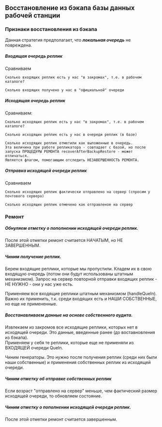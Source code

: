 ## Восстановление из бэкапа базы данных рабочей станции

### Признаки восстановления из бэкапа 

Данная стратегия предполагает, что **_локальная очередь_** не повреждена.


##### Входящая очередь реплик 

Сравниваем

~~~
Сколько входящих реплик есть у нас "в закромах", т.е. в рабочем каталоге?

Сколько входящих получено у нас в "официальной" очереди
~~~


##### Исходящая очередь реплик 

Сравниваем:

~~~
Сколько исходящих реплик есть у нас "в закромах", т.е. в рабочем каталоге?
    
Cколько исходящих реплик есть у нас в очереди реплик (в базе)
    
Cколько исходящих реплик отметили как выложенные в очередь. 
Эта величина при работе репликатора - совпадает с базой, но после запуска ПРОЦЕДУРЫ РЕМОНТА recoverAfterBackupRestore - может отличаться. 
Является флагом, помогающим отследить НЕЗАВЕРШЕННОСТЬ РЕМОНТА.
~~~


##### Отправка исходящей очереди реплик 

Сравниваем

~~~
Сколько исходящих реплик фактически отправлено на сервер (спросим у почтового сервера)

Сколько исходящих реплик отмечено как отправленое на сервер
~~~

### Ремонт


##### Обнуляем отметку о пополнении исходящей очереди реплик. 

После этой отметки ремонт считается НАЧАТЫМ, но НЕ ЗАВЕРШЕННЫМ.


##### Чиним получение реплик.

Берем входящие реплики, которые мы пропустили. 
Кладем их в свою входящую очередь (потом они будут использованы штатным механизмом).
Запрос на сервер повторной отправки входящих реплик - НЕ НУЖНО - они у нас уже есть.

Применяем все входящие реплики штатным механизмом (handleQueIn). 
Важно их применить, т.к. среди входящих есть и НАШИ СОБСТВЕННЫЕ, но еще не примененные.


##### Восстанавливаем данные на основе собственного аудита.

Извлекаем из закромов все исходящие реплики, которых нет в исходящей очереди. 
Это данные, введенные ранее (до воставновления из бэкапа).  
Применяем у себя те реплики, которые еще не применяли из ВХОДЯЩЕЙ очереди QueIn.


Чиним генераторы. Это нужно после получения реплик (среди них были наши собственные) 
и применения собственных реплик из исходящей очереди.


##### Чиним отметку об отправке собственных реплик 

Если возраст "отправлено на сервер" меньше, чем фактический размер исходящей очереди, то обновляем состояние. 


##### Чиним отметку о пополнении исходящей очереди реплик.

После этой отметки ремонт считается завершенным.
